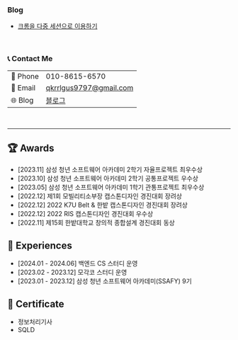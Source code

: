 <div>

### Blog
- <a href="https://qkrqkrrlrl.tistory.com/192">크롬을 다중 세션으로 이용하기</a>
<br/>



### 📞 Contact Me

<table>
<tr><td>📱 Phone</td><td>010-8615-6570</td></tr>
<tr><td>📧 Email</td><td><a href="mailto:qkrrlgus9797@gmail.com">qkrrlgus9797@gmail.com</a></td></tr>
<tr><td>🌐 Blog</td><td><a href="https://qkrqkrrlrl.tistory.com/" target="_blank">블로그</a></td></tr>
</table>
<br/>

---

## 🏆 Awards
- [2023.11] 삼성 청년 소프트웨어 아카데미 2학기 자율프로젝트 최우수상
- [2023.10] 삼성 청년 소프트웨어 아카데미 2학기 공통프로젝트 우수상
- [2023.05] 삼성 청년 소프트웨어 아카데미 1학기 관통프로젝트 최우수상
- [2022.12] 제1회 모빌리티소부장 캡스톤디자인 경진대회 장려상
- [2022.12] 2022 K7U Belt & 한밭 캡스톤디자인 경진대회 장려상
- [2022.12] 2022 RIS 캡스톤디자인 경진대회 우수상
- [2022.11] 제15회 한밭대학교 창의적 종합설계 경진대회 동상

## 🏃 Experiences
- [2024.01 - 2024.06] 백엔드 CS 스터디 운영
- [2023.02 - 2023.12] 모각코 스터디 운영
- [2023.01 - 2023.12] 삼성 청년 소프트웨어 아카데미(SSAFY) 9기

## 📔 Certificate
- 정보처리기사
- SQLD
